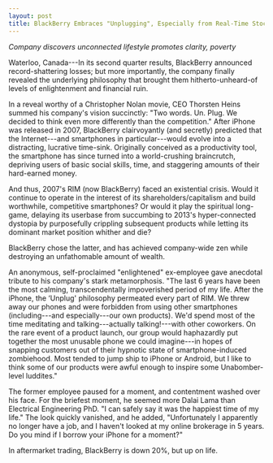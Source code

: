 ```yaml
---
layout: post
title: BlackBerry Embraces "Unplugging", Especially from Real-Time Stock Quotes
---
```


*Company discovers unconnected lifestyle promotes clarity, poverty*

Waterloo, Canada---In its second quarter results, BlackBerry announced record-shattering losses; but more importantly, the company finally revealed the underlying philosophy that brought them hitherto-unheard-of levels of enlightenment and financial ruin.

In a reveal worthy of a Christopher Nolan movie, CEO Thorsten Heins summed his company's vision succinctly: "Two words. Un. Plug. We decided to think even more differently than the competition." After iPhone was released in 2007, BlackBerry clairvoyantly (and secretly) predicted that the Internet---and smartphones in particular---would evolve into a distracting, lucrative time-sink. Originally conceived as a productivity tool, the smartphone has since turned into a world-crushing braincrutch, depriving users of basic social skills, time, and staggering amounts of their hard-earned money.

And thus, 2007's RIM (now BlackBerry) faced an existential crisis. Would it continue to operate in the interest of its shareholders/capitalism and build worthwhile, competitive smartphones? Or would it play the spiritual long-game, delaying its userbase from succumbing to 2013's hyper-connected dystopia by purposefully crippling subsequent products while letting its dominant market position whither and die?

BlackBerry chose the latter, and has achieved company-wide zen while destroying an unfathomable amount of wealth.

An anonymous, self-proclaimed "enlightened" ex-employee gave anecdotal tribute to his company's stark metamorphosis. "The last 6 years have been the most calming, transcendentally impoverished period of my life. After the iPhone, the ‘Unplug' philosophy permeated every part of RIM. We threw away our phones and were forbidden from using other smartphones (including---and especially---our own products). We'd spend most of the time meditating and talking---actually talking!---with other coworkers. On the rare event of a product launch, our group would haphazardly put together the most unusable phone we could imagine---in hopes of snapping customers out of their hypnotic state of smartphone-induced zombiehood. Most tended to jump ship to iPhone or Android, but I like to think some of our products were awful enough to inspire some Unabomber-level luddites."

The former employee paused for a moment, and contentment washed over his face. For the briefest moment, he seemed more Dalai Lama than Electrical Engineering PhD. "I can safely say it was the happiest time of my life." The look quickly vanished, and he added, "Unfortunately I apparently no longer have a job, and I haven't looked at my online brokerage in 5 years. Do you mind if I borrow your iPhone for a moment?"

In aftermarket trading, BlackBerry is down 20%, but up on life.
